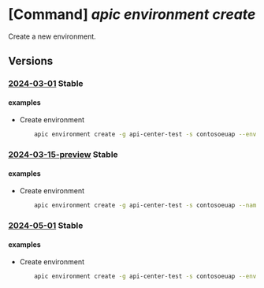 # [Command] _apic environment create_

Create a new environment.

## Versions

### [2024-03-01](/Resources/mgmt-plane/L3N1YnNjcmlwdGlvbnMve30vcmVzb3VyY2Vncm91cHMve30vcHJvdmlkZXJzL21pY3Jvc29mdC5hcGljZW50ZXIvc2VydmljZXMve30vd29ya3NwYWNlcy97fS9lbnZpcm9ubWVudHMve30=/2024-03-01.xml) **Stable**

<!-- mgmt-plane /subscriptions/{}/resourcegroups/{}/providers/microsoft.apicenter/services/{}/workspaces/{}/environments/{} 2024-03-01 -->

#### examples

- Create environment
    ```bash
        apic environment create -g api-center-test -s contosoeuap --environment-id public --title "Public cloud" --type "development"
    ```

### [2024-03-15-preview](/Resources/mgmt-plane/L3N1YnNjcmlwdGlvbnMve30vcmVzb3VyY2Vncm91cHMve30vcHJvdmlkZXJzL21pY3Jvc29mdC5hcGljZW50ZXIvc2VydmljZXMve30vd29ya3NwYWNlcy97fS9lbnZpcm9ubWVudHMve30=/2024-03-15-preview.xml) **Stable**

<!-- mgmt-plane /subscriptions/{}/resourcegroups/{}/providers/microsoft.apicenter/services/{}/workspaces/{}/environments/{} 2024-03-15-preview -->

#### examples

- Create environment
    ```bash
        apic environment create -g api-center-test -s contosoeuap --name public --title "Public cloud" --kind "development"
    ```

### [2024-05-01](/Resources/mgmt-plane/L3N1YnNjcmlwdGlvbnMve30vcmVzb3VyY2Vncm91cHMve30vcHJvdmlkZXJzL21pY3Jvc29mdC5hcGljZW50ZXIvc2VydmljZXMve30vd29ya3NwYWNlcy97fS9lbnZpcm9ubWVudHMve30=/2024-05-01.xml) **Stable**

<!-- mgmt-plane /subscriptions/{}/resourcegroups/{}/providers/microsoft.apicenter/services/{}/workspaces/{}/environments/{} 2024-05-01 -->

#### examples

- Create environment
    ```bash
        apic environment create -g api-center-test -s contosoeuap --environment-id public --title "Public cloud" --type "development"
    ```
